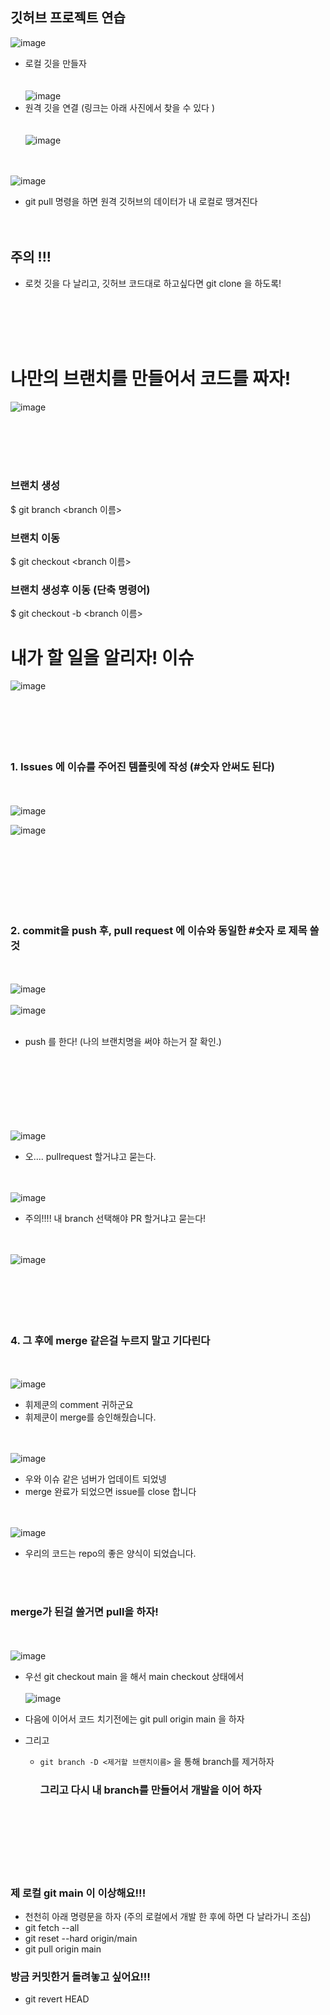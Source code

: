 ## 깃허브 프로젝트 연습

![image](https://github.com/SSGView/SSGBoardProject/assets/159003240/a43d44b4-f2b2-49f4-88f6-d48632425922)
- 로컬 깃을 만들자
<br><br><br>
![image](https://github.com/SSGView/SSGBoardProject/assets/159003240/83a46a50-a9ea-4410-bbdb-9317ea7010cd)
- 원격 깃을 연결 (링크는 아래 사진에서 찾을 수 있다 )
<br><br><br>
![image](https://github.com/SSGView/SSGBoardProject/assets/159003240/ba3ed13a-6038-4068-858d-0f3d2c57d1e6)
<br><br><br>

![image](https://github.com/SSGView/SSGBoardProject/assets/159003240/2c97be2a-c864-4d47-b470-8e1e4a727f26)
- git pull 명령을 하면 원격 깃허브의 데이터가 내 로컬로 땡겨진다
<br><br><br>
## 주의 !!!
- 로컷 깃을 다 날리고, 깃허브 코드대로 하고싶다면 git clone 을 하도록!



<br><br><br><br>
# 나만의 브랜치를 만들어서 코드를 짜자!

![image](https://github.com/SSGView/SSGBoardProject/assets/159003240/249008c9-a5c7-41c8-bfcb-3cd21030fd93)

<br><br><br><br>

### 브랜치 생성
$ git branch <branch 이름>

### 브랜치 이동
$ git checkout <branch 이름>

### 브랜치 생성후 이동 (단축 명령어)
$ git checkout -b <branch 이름>


# 내가 할 일을 알리자! 이슈

![image](https://github.com/SSGView/SSGBoardProject/assets/159003240/afc607cb-8515-45b9-ab37-5b1e141ea841)
<br><br><br><br><br><br>
### 1. Issues 에 이슈를 주어진 템플릿에 작성 (#숫자 안써도 된다)
<br><br>
![image](https://github.com/SSGView/SSGBoardProject/assets/159003240/224fd070-0120-4a72-8216-a8f209d59bee)

![image](https://github.com/SSGView/SSGBoardProject/assets/159003240/f0c907fa-490b-45d0-8abb-cb8bb8a828bc)

<br><br><br><br><br><br>
### 2. commit을 push 후, pull request 에 이슈와 동일한 #숫자 로 제목 쓸 것
<br><br>
![image](https://github.com/SSGView/SSGBoardProject/assets/159003240/9c41f042-4c82-46a2-a416-fcbf2c35375a)
<br><br>
![image](https://github.com/SSGView/SSGBoardProject/assets/159003240/da93a9f2-9a1d-4739-a271-84b50aaa4dd3)
<br><br>
- push 를 한다! (나의 브랜치명을 써야 하는거 잘 확인.) 
<br><br><br><br><br><br>

<br><br>
![image](https://github.com/SSGView/SSGBoardProject/assets/159003240/fef708be-ab48-4cd4-9798-02397b3be478)
- 오.... pullrequest 할거냐고 묻는다.

<br><br>
![image](https://github.com/SSGView/SSGBoardProject/assets/159003240/f8445654-5a61-47a9-8198-eb4896235af9)
- 주의!!!! 내 branch 선택해야 PR 할거냐고 묻는다!

<br><br>
![image](https://github.com/SSGView/SSGBoardProject/assets/159003240/ae32ff41-edaa-4a5f-8729-5c98f2a637bf)
<br><br><br><br><br><br>
### 4. 그 후에 merge 같은걸 누르지 말고 기다린다
<br><br>
![image](https://github.com/SSGView/SSGBoardProject/assets/159003240/1fb408ce-bf7d-42fb-a8b5-c1524aaac098)
- 휘제쿤의 comment 귀하군요
- 휘제쿤이 merge를 승인해줬습니다.

<br><br>
![image](https://github.com/SSGView/SSGBoardProject/assets/159003240/736b15f7-8dc3-4221-b03d-01a9c2dc2c7c)

- 우와 이슈 같은 넘버가 업데이트 되었넹
- merge 완료가 되었으면 issue를 close 합니다

<br><br>
![image](https://github.com/SSGView/SSGBoardProject/assets/159003240/0d073254-af23-4c20-80b8-76402bfb3991)

- 우리의 코드는 repo의 좋은 양식이 되었습니다.

<br><br>
### merge가 된걸 쓸거면 pull을 하자!
<br><br>
![image](https://github.com/SSGView/SSGBoardProject/assets/159003240/b388912f-4fd5-4427-add9-de5f028205f1)
- 우선 git checkout main 을 해서 main checkout 상태에서
<br><br>
![image](https://github.com/SSGView/SSGBoardProject/assets/159003240/7f506f2d-c489-4357-8bb6-aa9250b94ebf)
- 다음에 이어서 코드 치기전에는 git pull origin main 을 하자

- 그리고 
  - `git branch -D <제거할 브랜치이름>`  을 통해 branch를 제거하자

    ### 그리고 다시 내 branch를 만들어서 개발을 이어 하자

<br><br>
 <br><br><br><br>




### 제 로컬 git main 이 이상해요!!!
- 천천히 아래 명령문을 하자 (주의 로컬에서 개발 한 후에 하면 다 날라가니 조심)
- git fetch --all
- git reset --hard origin/main
- git pull origin main

### 방금 커밋한거 돌려놓고 싶어요!!!
- git revert HEAD





